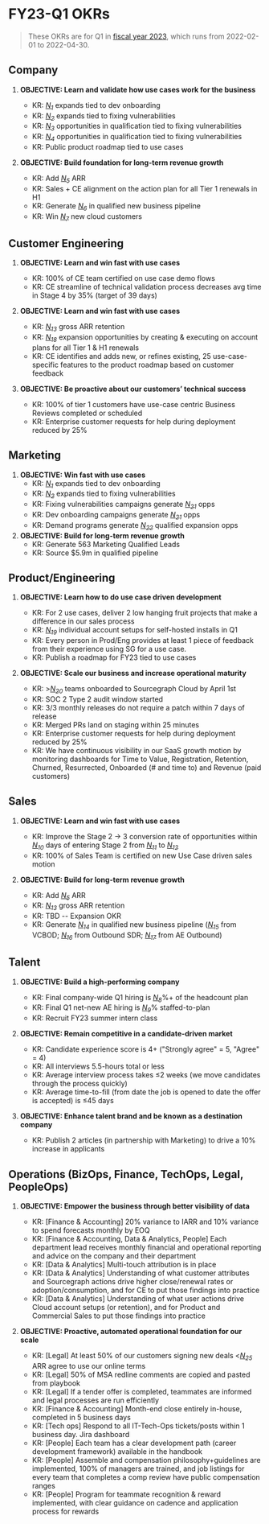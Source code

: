 # FY23-Q1 OKRs

> These OKRs are for Q1 in [fiscal year 2023](../../company-info-and-process/communication/index.md#fiscal-year), which runs from 2022-02-01 to 2022-04-30.

## Company

1. **OBJECTIVE: Learn and validate how use cases work for the business**

   - KR: [_N<sub>1</sub>_][n1] expands tied to dev onboarding
   - KR: [_N<sub>2</sub>_][n2] expands tied to fixing vulnerabilities
   - KR: [_N<sub>3</sub>_][n3] opportunities in qualification tied to fixing vulnerabilities
   - KR: [_N<sub>4</sub>_][n4] opportunities in qualification tied to fixing vulnerabilities
   - KR: Public product roadmap tied to use cases

2. **OBJECTIVE: Build foundation for long-term revenue growth**
   - KR: Add [_N<sub>5</sub>_][n5] ARR
   - KR: Sales + CE alignment on the action plan for all Tier 1 renewals in H1
   - KR: Generate [_N<sub>6</sub>_][n6] in qualified new business pipeline
   - KR: Win [_N<sub>7</sub>_][n7] new cloud customers

## Customer Engineering

1. **OBJECTIVE: Learn and win fast with use cases**

   - KR: 100% of CE team certified on use case demo flows
   - KR: CE streamline of technical validation process decreases avg time in Stage 4 by 35% (target of 39 days)

2. **OBJECTIVE: Learn and win fast with use cases**
   - KR: [_N<sub>13</sub>_][n13] gross ARR retention
   - KR: [_N<sub>18</sub>_][n18] expansion opportunities by creating & executing on account plans for all Tier 1 & H1 renewals
   - KR: CE identifies and adds new, or refines existing, 25 use-case-specific features to the product roadmap based on customer feedback
3. **OBJECTIVE: Be proactive about our customers’ technical success**
   - KR: 100% of tier 1 customers have use-case centric Business Reviews completed or scheduled
   - KR: Enterprise customer requests for help during deployment reduced by 25%

## Marketing

1. **OBJECTIVE: Win fast with use cases**
   - KR: [_N<sub>1</sub>_][n1] expands tied to dev onboarding
   - KR: [_N<sub>2</sub>_][n2] expands tied to fixing vulnerabilities
   - KR: Fixing vulnerabilities campaigns generate [_N<sub>21</sub>_][n21] opps
   - KR: Dev onboarding campaigns generate [_N<sub>21</sub>_][n21] opps
   - KR: Demand programs generate [_N<sub>22</sub>_][n22] qualified expansion opps
2. **OBJECTIVE: Build for long-term revenue growth**
   - KR: Generate 563 Marketing Qualified Leads
   - KR: Source $5.9m in qualified pipeline

## Product/Engineering

1. **OBJECTIVE: Learn how to do use case driven development**

   - KR: For 2 use cases, deliver 2 low hanging fruit projects that make a difference in our sales process
   - KR: [_N<sub>19</sub>_][n19] individual account setups for self-hosted installs in Q1
   - KR: Every person in Prod/Eng provides at least 1 piece of feedback from their experience using SG for a use case.
   - KR: Publish a roadmap for FY23 tied to use cases

2. **OBJECTIVE: Scale our business and increase operational maturity**
   - KR: >[_N<sub>20</sub>_][n20] teams onboarded to Sourcegraph Cloud by April 1st
   - KR: SOC 2 Type 2 audit window started
   - KR: 3/3 monthly releases do not require a patch within 7 days of release
   - KR: Merged PRs land on staging within 25 minutes
   - KR: Enterprise customer requests for help during deployment reduced by 25%
   - KR: We have continuous visibility in our SaaS growth motion by monitoring dashboards for Time to Value, Registration, Retention, Churned, Resurrected, Onboarded (# and time to) and Revenue (paid customers)

## Sales

1. **OBJECTIVE: Learn and win fast with use cases**

   - KR: Improve the Stage 2 -> 3 conversion rate of opportunities within [_N<sub>10</sub>_][n10] days of entering Stage 2 from [_N<sub>11</sub>_][n11] to [_N<sub>12</sub>_][n12]
   - KR: 100% of Sales Team is certified on new Use Case driven sales motion

2. **OBJECTIVE: Build for long-term revenue growth**
   - KR: Add [_N<sub>5</sub>_][n5] ARR
   - KR: [_N<sub>13</sub>_][n13] gross ARR retention
   - KR: TBD -- Expansion OKR
   - KR: Generate [_N<sub>14</sub>_][n14] in qualified new business pipeline ([_N<sub>15</sub>_][n15] from VCBOD; [_N<sub>16</sub>_][n16] from Outbound SDR; [_N<sub>17</sub>_][n17] from AE Outbound)

## Talent

1. **OBJECTIVE: Build a high-performing company**

   - KR: Final company-wide Q1 hiring is [_N<sub>8</sub>_][n8]%+ of the headcount plan
   - KR: Final Q1 net-new AE hiring is [_N<sub>9</sub>_][n9]% staffed-to-plan
   - KR: Recruit FY23 summer intern class

2. **OBJECTIVE: Remain competitive in a candidate-driven market**

   - KR: Candidate experience score is 4+ ("Strongly agree" = 5, "Agree" = 4)
   - KR: All interviews 5.5-hours total or less
   - KR: Average interview process takes ≤2 weeks (we move candidates through the process quickly)
   - KR: Average time-to-fill (from date the job is opened to date the offer is accepted) is ≤45 days

3. **OBJECTIVE: Enhance talent brand and be known as a destination company**
   - KR: Publish 2 articles (in partnership with Marketing) to drive a 10% increase in applicants

## Operations (BizOps, Finance, TechOps, Legal, PeopleOps)

1. **OBJECTIVE: Empower the business through better visibility of data**

   - KR: [Finance & Accounting] 20% variance to IARR and 10% variance to spend forecasts monthly by EOQ
   - KR: [Finance & Accounting, Data & Analytics, People] Each department lead receives monthly financial and operational reporting and advice on the company and their department
   - KR: [Data & Analytics] Multi-touch attribution is in place
   - KR: [Data & Analytics] Understanding of what customer attributes and Sourcegraph actions drive higher close/renewal rates or adoption/consumption, and for CE to put those findings into practice
   - KR: [Data & Analytics] Understanding of what user actions drive Cloud account setups (or retention), and for Product and Commercial Sales to put those findings into practice

2. **OBJECTIVE: Proactive, automated operational foundation for our scale**
   - KR: [Legal] At least 50% of our customers signing new deals <[_N<sub>25</sub>_][n25] ARR agree to use our online terms
   - KR: [Legal] 50% of MSA redline comments are copied and pasted from playbook
   - KR: [Legal] If a tender offer is completed, teammates are informed and legal processes are run efficiently
   - KR: [Finance & Accounting] Month-end close entirely in-house, completed in 5 business days
   - KR: [Tech ops] Respond to all IT-Tech-Ops tickets/posts within 1 business day. Jira dashboard
   - KR: [People] Each team has a clear development path (career development framework) available in the handbook
   - KR: [People] Assemble and compensation philosophy+guidelines are implemented, 100% of managers are trained, and job listings for every team that completes a comp review have public compensation ranges
   - KR: [People] Program for teammate recognition & reward implemented, with clear guidance on cadence and application process for rewards

[n1]: https://docs.google.com/document/d/1CTU1f1miFDhzdQOGMicK243dokePzVGiXR5TEynLyc8/edit#bookmark=id.dq3so2sle1x2
[n2]: https://docs.google.com/document/d/1CTU1f1miFDhzdQOGMicK243dokePzVGiXR5TEynLyc8/edit#bookmark=id.2gzlegipuki3
[n3]: https://docs.google.com/document/d/1CTU1f1miFDhzdQOGMicK243dokePzVGiXR5TEynLyc8/edit#bookmark=id.jn89cs36quo0
[n4]: https://docs.google.com/document/d/1CTU1f1miFDhzdQOGMicK243dokePzVGiXR5TEynLyc8/edit#bookmark=id.3rkona6uaio6
[n5]: https://docs.google.com/document/d/1CTU1f1miFDhzdQOGMicK243dokePzVGiXR5TEynLyc8/edit#bookmark=id.bebyda79946w
[n6]: https://docs.google.com/document/d/1CTU1f1miFDhzdQOGMicK243dokePzVGiXR5TEynLyc8/edit#bookmark=id.eaizkzsq8cqi
[n7]: https://docs.google.com/document/d/1CTU1f1miFDhzdQOGMicK243dokePzVGiXR5TEynLyc8/edit#bookmark=id.aiklchg3p1gt
[n8]: https://docs.google.com/document/d/1CTU1f1miFDhzdQOGMicK243dokePzVGiXR5TEynLyc8/edit#bookmark=id.8vnjfqkxfnj
[n9]: https://docs.google.com/document/d/1CTU1f1miFDhzdQOGMicK243dokePzVGiXR5TEynLyc8/edit#bookmark=id.sbobm62k0nip
[n10]: https://docs.google.com/document/d/1CTU1f1miFDhzdQOGMicK243dokePzVGiXR5TEynLyc8/edit#bookmark=id.vxj08evs8do2
[n11]: https://docs.google.com/document/d/1CTU1f1miFDhzdQOGMicK243dokePzVGiXR5TEynLyc8/edit#bookmark=id.hydp6sgazxcy
[n12]: https://docs.google.com/document/d/1CTU1f1miFDhzdQOGMicK243dokePzVGiXR5TEynLyc8/edit#bookmark=id.2ebxjp1qqwkr
[n13]: https://docs.google.com/document/d/1CTU1f1miFDhzdQOGMicK243dokePzVGiXR5TEynLyc8/edit#bookmark=id.mn7fokosxwno
[n14]: https://docs.google.com/document/d/1CTU1f1miFDhzdQOGMicK243dokePzVGiXR5TEynLyc8/edit#bookmark=id.wp1apyleyvw4
[n15]: https://docs.google.com/document/d/1CTU1f1miFDhzdQOGMicK243dokePzVGiXR5TEynLyc8/edit#bookmark=id.nt011ufp6lod
[n16]: https://docs.google.com/document/d/1CTU1f1miFDhzdQOGMicK243dokePzVGiXR5TEynLyc8/edit#bookmark=id.o8rcxe9zaq7u
[n17]: https://docs.google.com/document/d/1CTU1f1miFDhzdQOGMicK243dokePzVGiXR5TEynLyc8/edit#bookmark=id.tkcynu7qvur0
[n18]: https://docs.google.com/document/d/1CTU1f1miFDhzdQOGMicK243dokePzVGiXR5TEynLyc8/edit#bookmark=id.ea62nphthzk3
[n19]: https://docs.google.com/document/d/1CTU1f1miFDhzdQOGMicK243dokePzVGiXR5TEynLyc8/edit#bookmark=id.8oklorhdyde1
[n20]: https://docs.google.com/document/d/1CTU1f1miFDhzdQOGMicK243dokePzVGiXR5TEynLyc8/edit#bookmark=id.e3oh9cfa9dah
[n21]: https://docs.google.com/document/d/1CTU1f1miFDhzdQOGMicK243dokePzVGiXR5TEynLyc8/edit#bookmark=id.pfc0gj665mov
[n22]: https://docs.google.com/document/d/1CTU1f1miFDhzdQOGMicK243dokePzVGiXR5TEynLyc8/edit#bookmark=id.s3us0nnmxtjt
[n23]: https://docs.google.com/document/d/1CTU1f1miFDhzdQOGMicK243dokePzVGiXR5TEynLyc8/edit#bookmark=id.4nw6op1hbc1h
[n24]: https://docs.google.com/document/d/1CTU1f1miFDhzdQOGMicK243dokePzVGiXR5TEynLyc8/edit#bookmark=id.6oe1ctdk7yte
[n25]: https://docs.google.com/document/d/1CTU1f1miFDhzdQOGMicK243dokePzVGiXR5TEynLyc8/edit#bookmark=id.nlbap1gr8rq0
